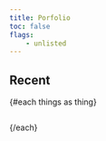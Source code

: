 ```yaml
---
title: Porfolio
toc: false
flags:
	- unlisted
---
```


<!-- ```html -->
<script>
	import MD from "$lib/md";
  const things = [
    {
      label: 'JAXGenesis: Generative Models in JAX',
      icon: 'https://img.icons8.com/clouds/100/code.png',
      desc: 'Implementations of generative models in JAX framework',
      links: [
        ['Blog Post', 'https://github.com/sandeshkatakam/Generative-Models-in-JAX'],
        ['Source Code', 'https://github.com/sandeshkatakam/Generative-Models-in-JAX']
      ]
    },
    {
      label: 'SpinningUp RL in JAX',
      icon: 'https://img.icons8.com/clouds/100/code.png',
      desc: 'Implementation of RL Algos in JAX',
      links: [
        ['Blog Post', 'https://github.com/sandeshkatakam/Generative-Models-in-JAX'],
        ['Source Code', 'https://github.com/sandeshkatakam/SpinningUp-RL-JAX']
      ]
    },
  
  ]
</script>
<!-- ``` -->

## Recent

<ul>
{#each things as thing}
  <li>
    <MD.Thing {thing}/>
  </li>
{/each}
</ul>

<style>
  ul, li {
    list-style: none;
    margin: 0;
    padding: 0;
  }

  ul {
    display: flex;
    flex-direction: column;
    gap: 1em;
  }
</style>
